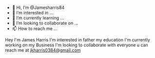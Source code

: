 - 👋 Hi, I’m @Jamesharris84
- 👀 I’m interested in ...
- 🌱 I’m currently learning ...
- 💞️ I’m looking to collaborate on ...
- 📫 How to reach me ...

<!---
Jamesharris84/Jamesharris84 is a ✨ special ✨ repository because its `README.md` (this file) appears on your GitHub profile.
You can click the Preview link to take a look at your changes.
--->
Hey I'm James Harris I'm interested in father my education I'm currently working on my Business I'm looking to collaborate with everyone u can reach me at jkharris0384@gmail.com
